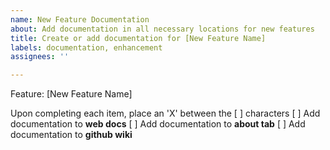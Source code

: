 ```yaml
---
name: New Feature Documentation
about: Add documentation in all necessary locations for new features
title: Create or add documentation for [New Feature Name]
labels: documentation, enhancement
assignees: ''

---
```


Feature: [New Feature Name]

Upon completing each item, place an 'X' between the \[ \] characters
[ ] Add documentation to <b>web docs</b>
[ ] Add documentation to <b>about tab</b>
[ ] Add documentation to <b>github wiki</b>
